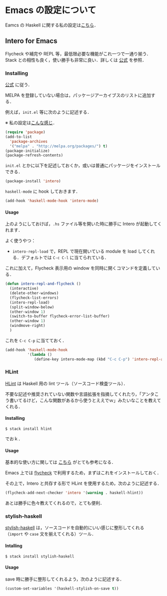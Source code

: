 # Emacs の設定について

Eamcs の Haskell に関する私の設定は[こちら](https://github.com/23prime/.emacs.d/blob/master/inits/12-haskell.el)．

## Intero for Emacs

Flycheck や補完や REPL 等，最低限必要な機能がこれ一つで一通り揃う．Stack との相性も良く，使い勝手も非常に良い．詳しくは [公式](https://commercialhaskell.github.io/intero/) を参照．

### Installing

[公式](https://commercialhaskell.github.io/intero/) に従う．

MELPA を登録していない場合は，パッケージアーカイブスのリストに追加する．

例えば，`init.el` 等に次のように記述する．

※ 私の設定は[こんな感じ](https://github.com/23prime/.emacs.d/blob/master/inits/20-package.el)．

```lisp
(require 'package)
(add-to-list
  'package-archives
  '("melpa" . "http://melpa.org/packages/") t)
(package-initialize)
(package-refresh-contents)
```

`init.el` とかに以下を記述しておくか，或いは普通にパッケージをインストールできる．

```lisp
(package-install 'intero)
```

`haskell-mode` に hook しておきます．

```lisp
(add-hook 'haskell-mode-hook 'intero-mode)
```

#### Usage

上のようにしておけば，`.hs` ファイル等を開いた時に勝手に Intero が起動してくれます．

よく使うやつ：

- `intero-repl-load` で，REPL で現在開いている module を load してくれる．デフォルトでは `C-c C-l` に当てられている．

これに加えて，Flycheck 表示用の window を同時に開くコマンドを定義している．

```lisp
(defun intero-repl-and-flycheck ()
  (interactive)
  (delete-other-windows)
  (flycheck-list-errors)
  (intero-repl-load)
  (split-window-below)
  (other-window 1)
  (switch-to-buffer flycheck-error-list-buffer)
  (other-window 1)
  (windmove-right)
  )
```

これを `C-c C-p` に当てておく．

```lisp
(add-hook 'haskell-mode-hook
          '(lambda ()
             (define-key intero-mode-map (kbd "C-c C-p") 'intero-repl-and-flycheck)))
```

### HLint

[HLint](https://github.com/ndmitchell/hlint) は Haskell 用の lint ツール（ソースコード検査ツール）．

不要な記述や推奨されていない関数や言語拡張を指摘してくれたり，「アンタこう書いてるけど，こんな関数があるから使うとええでｗ」みたいなことを教えてくれる．

#### Installing

```
$ stack install hlint
```

でおｋ．

#### Usage

基本的な使い方に関しては [こちら](https://haskell.e-bigmoon.com/posts/2018-01-29-awesome-hlint.html) がとても参考になる．

Emacs 上では [flycheck](http://www.flycheck.org/) で利用するため，まずはこれをインストールしておく．

その上で，Intero と共存する形で HLint を使用するため，次のように記述する．

```lisp
(flycheck-add-next-checker 'intero '(warning . haskell-hlint))
```

あとは勝手に色々教えてくれるので，とても便利．

### stylish-haskell

[stylish-haskell](https://github.com/jaspervdj/stylish-haskell) は，ソースコードを自動的にいい感じに整形してくれる（`import` や `case` 文を揃えてくれる）ツール．

#### Intalling

```
$ stack install stylish-haskell
```

#### Usage

save 時に勝手に整形してくれるよう，次のように記述する．

```lisp
(custom-set-variables '(haskell-stylish-on-save t))
```